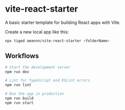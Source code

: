 # vite-react-starter

A basic starter template for building React apps with Vite.

Create a new local app like this:

```sh
npx tiged amannn/vite-react-starter <folderName>
```

## Workflows

```sh
# Start the development server
npm run dev

# Lint for TypeScript and ESLint errors
npm run lint

# Run the app in production
npm run build
npm run start
```
